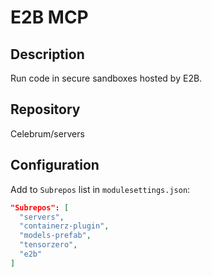 # E2B MCP

## Description
Run code in secure sandboxes hosted by E2B.

## Repository
Celebrum/servers

## Configuration
Add to `Subrepos` list in `modulesettings.json`:
```json
"Subrepos": [
  "servers",
  "containerz-plugin",
  "models-prefab",
  "tensorzero",
  "e2b"
]
```
